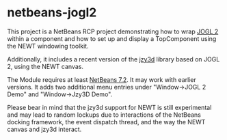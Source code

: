netbeans-jogl2
==============

This project is a NetBeans RCP project demonstrating how to wrap [JOGL 2](https://jogamp.org/jogl/www/) within a
component and how to set up and display a TopComponent using the NEWT windowing toolkit.

Additionally, it includes a recent version of the [jzy3d](http://www.jzy3d.org/) library based on JOGL 2, using
the NEWT canvas. 

The Module requires at least [NetBeans 7.2](http://www.netbeans.org). It may work with earlier versions.
It adds two additional menu entries under "Window->JOGL 2 Demo" and "Window->Jzy3D Demo".

Please bear in mind that the jzy3d support for NEWT is still experimental and may lead to 
random lockups due to interactions of the NetBeans docking framework, the event dispatch thread, and 
the way the NEWT canvas and jzy3d interact.